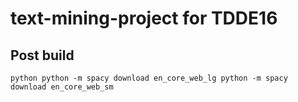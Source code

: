 # text-mining-project for TDDE16

## Post build

``python
python -m spacy download en_core_web_lg
python -m spacy download en_core_web_sm
``